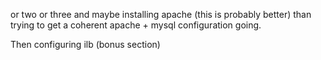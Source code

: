 or two or three and maybe installing apache \(this is probably better\) than trying to get a coherent apache + mysql configuration going.

Then configuring ilb \(bonus section\)

